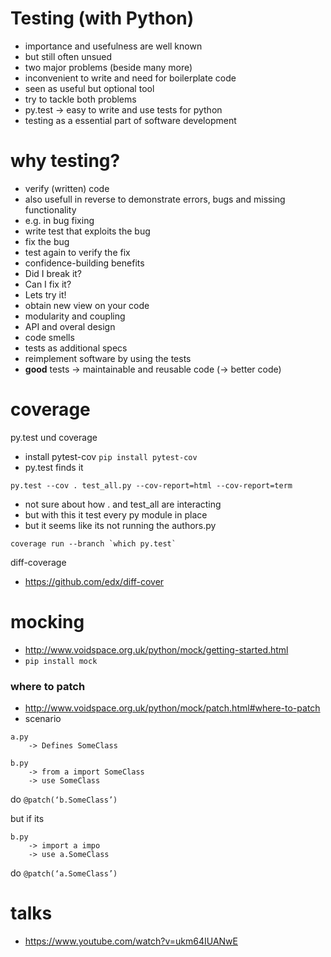 Testing (with Python)
=====================
* importance and usefulness are well known
* but still often unsued
* two major problems (beside many more)
 * inconvenient to write and need for boilerplate code
 * seen as useful but optional tool
* try to tackle both problems
 * py.test &rarr; easy to write and use tests for python
 * testing as a essential part of software development

why testing?
============
* verify (written) code
* also usefull in reverse to demonstrate errors, bugs and missing functionality
 * e.g. in bug fixing
 * write test that exploits the bug
 * fix the bug
 * test again to verify the fix
* confidence-building benefits
 * Did I break it?
 * Can I fix it?
 * Lets try it!
* obtain new view on your code
 * modularity and coupling
 * API and overal design
 * code smells
* tests as additional specs
 * reimplement software by using the tests
* **good** tests &rarr; maintainable and reusable code (&rarr; better code)

coverage
========

py.test und coverage


* install pytest-cov `pip install pytest-cov`
* py.test finds it

```
py.test --cov . test_all.py --cov-report=html --cov-report=term
```

* not sure about how . and test_all are interacting
* but with this it test every py module in place
* but it seems like its not running the authors.py

```
coverage run --branch `which py.test`
```

diff-coverage
* https://github.com/edx/diff-cover

mocking
=======

* http://www.voidspace.org.uk/python/mock/getting-started.html
* `pip install mock`

### where to patch
* http://www.voidspace.org.uk/python/mock/patch.html#where-to-patch
* scenario

```
a.py
    -> Defines SomeClass

b.py
    -> from a import SomeClass
    -> use SomeClass
```

do `@patch(‘b.SomeClass’)`

but if its

```
b.py
    -> import a impo
    -> use a.SomeClass
```

do `@patch(‘a.SomeClass’)`

talks
====
* https://www.youtube.com/watch?v=ukm64IUANwE
